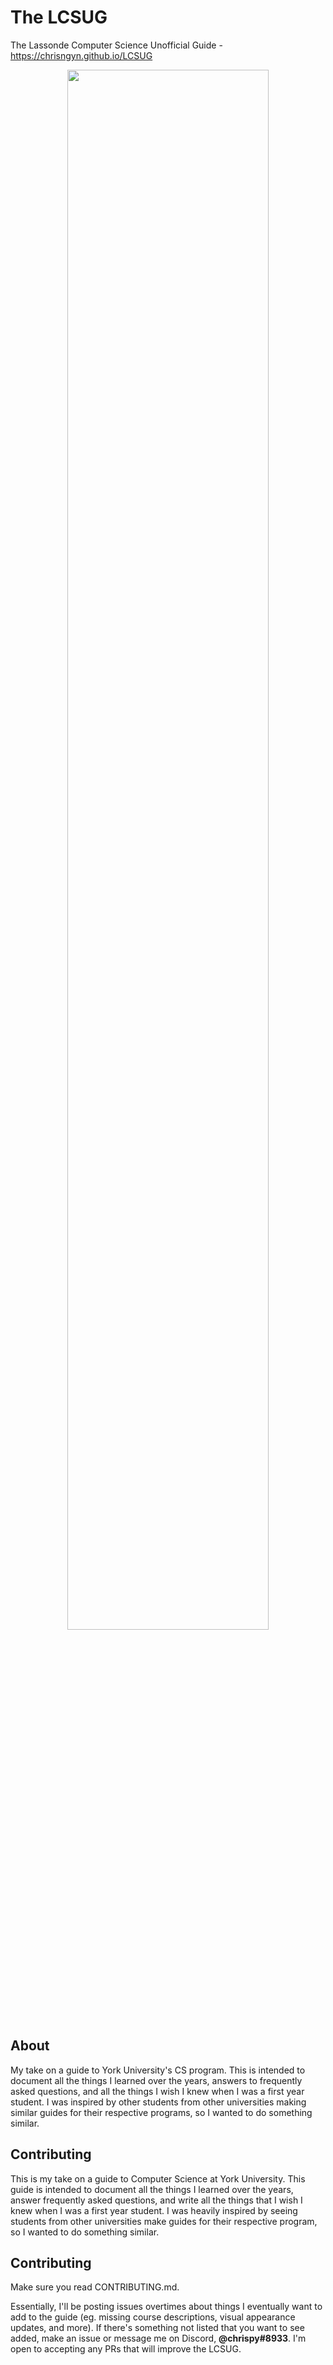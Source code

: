 # The LCSUG
The Lassonde Computer Science Unofficial Guide - https://chrisngyn.github.io/LCSUG

<p align="center"><img src="https://github.com/chrisngyn/LCSUG/blob/master/media/readme.png" width="80%"></p>

## About
My take on a guide to York University's CS program. This is intended to document all the things I learned over the years,
answers to frequently asked questions, and all the things I wish I knew when I was a first year student. I was inspired by
other students from other universities making similar guides for their respective programs, so I wanted to do something similar.

## Contributing

This is my take on a guide to Computer Science at York University. This guide is intended to document all the things I learned
over the years, answer frequently asked questions, and write all the things that I wish I knew when I was a first year student.
I was heavily inspired by seeing students from other universities make guides for their respective program, so I wanted to do
something similar.

## Contributing
Make sure you read CONTRIBUTING.md.

Essentially, I'll be posting issues overtimes about things I eventually want to add to the guide (eg. missing course
descriptions, visual appearance updates, and more). If there's something not listed that you want to see added, make an
issue or message me on Discord, **@chrispy#8933**. I'm open to accepting any PRs that will improve the LCSUG.
